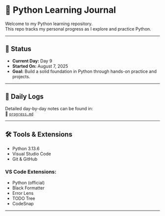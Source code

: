# 🐍 Python Learning Journal

Welcome to my Python learning repository.  
This repo tracks my personal progress as I explore and practice Python.

---

## 📅 Status

- **Current Day:** Day 9  
- **Started On:** August 7, 2025  
- **Goal:** Build a solid foundation in Python through hands-on practice and projects.

---

## 🧠 Daily Logs

Detailed day-by-day notes can be found in:  
📄 [`progress.md`](progress.md)

---

## 🛠️ Tools & Extensions

- Python 3.13.6
- Visual Studio Code
- Git & GitHub

### VS Code Extensions:
- Python (official)
- Black Formatter
- Error Lens
- TODO Tree
- CodeSnap

---

